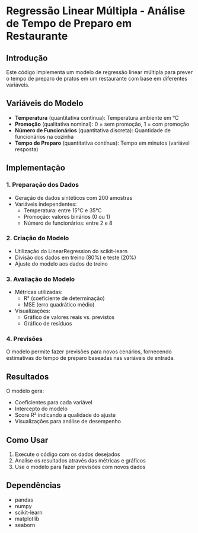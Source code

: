 # Regressão Linear Múltipla - Análise de Tempo de Preparo em Restaurante

## Introdução
Este código implementa um modelo de regressão linear múltipla para prever o tempo de preparo de pratos em um restaurante com base em diferentes variáveis.

## Variáveis do Modelo
- **Temperatura** (quantitativa contínua): Temperatura ambiente em °C
- **Promoção** (qualitativa nominal): 0 = sem promoção, 1 = com promoção
- **Número de Funcionários** (quantitativa discreta): Quantidade de funcionários na cozinha
- **Tempo de Preparo** (quantitativa contínua): Tempo em minutos (variável resposta)

## Implementação

### 1. Preparação dos Dados
- Geração de dados sintéticos com 200 amostras
- Variáveis independentes:
  - Temperatura: entre 15°C e 35°C
  - Promoção: valores binários (0 ou 1)
  - Número de funcionários: entre 2 e 8

### 2. Criação do Modelo
- Utilização do LinearRegression do scikit-learn
- Divisão dos dados em treino (80%) e teste (20%)
- Ajuste do modelo aos dados de treino

### 3. Avaliação do Modelo
- Métricas utilizadas:
  - R² (coeficiente de determinação)
  - MSE (erro quadrático médio)
- Visualizações:
  - Gráfico de valores reais vs. previstos
  - Gráfico de resíduos

### 4. Previsões
O modelo permite fazer previsões para novos cenários, fornecendo estimativas do tempo de preparo baseadas nas variáveis de entrada.

## Resultados
O modelo gera:
- Coeficientes para cada variável
- Intercepto do modelo
- Score R² indicando a qualidade do ajuste
- Visualizações para análise de desempenho

## Como Usar
1. Execute o código com os dados desejados
2. Analise os resultados através das métricas e gráficos
3. Use o modelo para fazer previsões com novos dados

## Dependências
- pandas
- numpy
- scikit-learn
- matplotlib
- seaborn